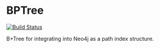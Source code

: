 # BPTree 
[![Build Status](https://magnum.travis-ci.com/jsumrall/BPTree.svg?token=XyC9kYxq3jT6qitsapzM&branch=master)](https://magnum.travis-ci.com/jsumrall/BPTree)

B+Tree for integrating into Neo4j as a path index structure.
